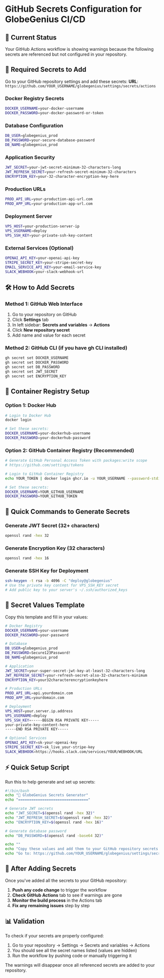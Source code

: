# GitHub Secrets Configuration for GlobeGenius CI/CD

## 🚨 Current Status
Your GitHub Actions workflow is showing warnings because the following secrets are referenced but not configured in your repository.

## 🔑 Required Secrets to Add

Go to your GitHub repository settings and add these secrets:
**URL**: `https://github.com/YOUR_USERNAME/globegenius/settings/secrets/actions`

### Docker Registry Secrets
```bash
DOCKER_USERNAME=your-docker-username
DOCKER_PASSWORD=your-docker-password-or-token
```

### Database Configuration
```bash
DB_USER=globegenius_prod
DB_PASSWORD=your-secure-database-password
DB_NAME=globegenius_prod
```

### Application Security
```bash
JWT_SECRET=your-jwt-secret-minimum-32-characters-long
JWT_REFRESH_SECRET=your-refresh-secret-minimum-32-characters
ENCRYPTION_KEY=your-32-character-encryption-key-here
```

### Production URLs
```bash
PROD_API_URL=your-production-api-url.com
PROD_APP_URL=your-production-app-url.com
```

### Deployment Server
```bash
VPS_HOST=your-production-server-ip
VPS_USERNAME=deploy
VPS_SSH_KEY=your-private-ssh-key-content
```

### External Services (Optional)
```bash
OPENAI_API_KEY=your-openai-api-key
STRIPE_SECRET_KEY=your-stripe-secret-key
EMAIL_SERVICE_API_KEY=your-email-service-key
SLACK_WEBHOOK=your-slack-webhook-url
```

## 🛠️ How to Add Secrets

### Method 1: GitHub Web Interface
1. Go to your repository on GitHub
2. Click **Settings** tab
3. In left sidebar: **Secrets and variables** → **Actions**
4. Click **New repository secret**
5. Add name and value for each secret

### Method 2: GitHub CLI (if you have gh CLI installed)
```bash
gh secret set DOCKER_USERNAME
gh secret set DOCKER_PASSWORD
gh secret set DB_PASSWORD
gh secret set JWT_SECRET
gh secret set ENCRYPTION_KEY
```

## 🐳 Container Registry Setup

### Option 1: Docker Hub
```bash
# Login to Docker Hub
docker login

# Set these secrets:
DOCKER_USERNAME=your-dockerhub-username
DOCKER_PASSWORD=your-dockerhub-password
```

### Option 2: GitHub Container Registry (Recommended)
```bash
# Generate GitHub Personal Access Token with packages:write scope
# https://github.com/settings/tokens

# Login to GitHub Container Registry
echo YOUR_TOKEN | docker login ghcr.io -u YOUR_USERNAME --password-stdin

# Set these secrets:
DOCKER_USERNAME=YOUR_GITHUB_USERNAME
DOCKER_PASSWORD=YOUR_GITHUB_TOKEN
```

## 🔧 Quick Commands to Generate Secrets

### Generate JWT Secret (32+ characters)
```bash
openssl rand -hex 32
```

### Generate Encryption Key (32 characters)
```bash
openssl rand -hex 16
```

### Generate SSH Key for Deployment
```bash
ssh-keygen -t rsa -b 4096 -C "deploy@globegenius"
# Use the private key content for VPS_SSH_KEY secret
# Add public key to your server's ~/.ssh/authorized_keys
```

## 📝 Secret Values Template

Copy this template and fill in your values:

```bash
# Docker Registry
DOCKER_USERNAME=your-username
DOCKER_PASSWORD=your-password

# Database
DB_USER=globegenius_prod
DB_PASSWORD=Secure123Password!
DB_NAME=globegenius_prod

# Application
JWT_SECRET=your-super-secret-jwt-key-at-least-32-characters-long
JWT_REFRESH_SECRET=your-refresh-secret-also-32-characters-minimum
ENCRYPTION_KEY=your32characterencryptionkeyhere

# Production URLs
PROD_API_URL=api.yourdomain.com
PROD_APP_URL=yourdomain.com

# Deployment
VPS_HOST=your.server.ip.address
VPS_USERNAME=deploy
VPS_SSH_KEY=-----BEGIN RSA PRIVATE KEY-----
your-private-key-content-here
-----END RSA PRIVATE KEY-----

# Optional Services
OPENAI_API_KEY=sk-your-openai-key
STRIPE_SECRET_KEY=sk_live_your-stripe-key
SLACK_WEBHOOK=https://hooks.slack.com/services/YOUR/WEBHOOK/URL
```

## ⚡ Quick Setup Script

Run this to help generate and set up secrets:

```bash
#!/bin/bash
echo "🔑 GlobeGenius Secrets Generator"
echo "================================"

# Generate JWT secrets
echo "JWT_SECRET=$(openssl rand -hex 32)"
echo "JWT_REFRESH_SECRET=$(openssl rand -hex 32)"
echo "ENCRYPTION_KEY=$(openssl rand -hex 16)"

# Generate database password
echo "DB_PASSWORD=$(openssl rand -base64 32)"

echo ""
echo "Copy these values and add them to your GitHub repository secrets!"
echo "Go to: https://github.com/YOUR_USERNAME/globegenius/settings/secrets/actions"
```

## 🚀 After Adding Secrets

Once you've added all the secrets to your GitHub repository:

1. **Push any code change** to trigger the workflow
2. **Check GitHub Actions** tab to see if warnings are gone
3. **Monitor the build process** in the Actions tab
4. **Fix any remaining issues** step by step

## 📊 Validation

To check if your secrets are properly configured:
1. Go to your repository → Settings → Secrets and variables → Actions
2. You should see all the secret names listed (values are hidden)
3. Run the workflow by pushing code or manually triggering it

The warnings will disappear once all referenced secrets are added to your repository.
